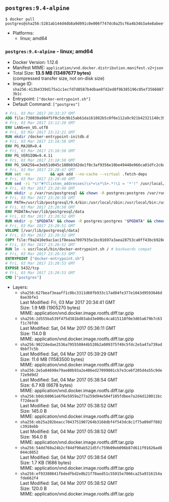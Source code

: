 ## `postgres:9.4-alpine`

```console
$ docker pull postgres@sha256:5281ab144d4db8a9d091c0e006f747dc0a25cf6a4b34b3a4e8abeefbc7f7989c
```

-	Platforms:
	-	linux; amd64

### `postgres:9.4-alpine` - linux; amd64

-	Docker Version: 1.12.6
-	Manifest MIME: `application/vnd.docker.distribution.manifest.v2+json`
-	Total Size: **13.5 MB (13497677 bytes)**  
	(compressed transfer size, not on-disk size)
-	Image ID: `sha256:413b4339d175a1c1ecfd7d8587b4dbae8fd2ed8f9b385196c05ef35668873b1c`
-	Entrypoint: `["docker-entrypoint.sh"]`
-	Default Command: `["postgres"]`

```dockerfile
# Fri, 03 Mar 2017 20:32:37 GMT
ADD file:730030a984f5f0c5dc9b15ab61da161082b5c0f6e112a9c921b42321140c3927 in / 
# Fri, 03 Mar 2017 23:12:20 GMT
ENV LANG=en_US.utf8
# Fri, 03 Mar 2017 23:12:21 GMT
RUN mkdir /docker-entrypoint-initdb.d
# Fri, 03 Mar 2017 23:18:50 GMT
ENV PG_MAJOR=9.4
# Fri, 03 Mar 2017 23:18:50 GMT
ENV PG_VERSION=9.4.11
# Fri, 03 Mar 2017 23:18:50 GMT
ENV PG_SHA256=e3eb51d045c180b03d2de1f0c3af9356e10be49448e966ca01dfc2c6d1cc9d23
# Fri, 03 Mar 2017 23:20:47 GMT
RUN set -ex 		&& apk add --no-cache --virtual .fetch-deps 		ca-certificates 		openssl 		tar 		&& wget -O postgresql.tar.bz2 "https://ftp.postgresql.org/pub/source/v$PG_VERSION/postgresql-$PG_VERSION.tar.bz2" 	&& echo "$PG_SHA256 *postgresql.tar.bz2" | sha256sum -c - 	&& mkdir -p /usr/src/postgresql 	&& tar 		--extract 		--file postgresql.tar.bz2 		--directory /usr/src/postgresql 		--strip-components 1 	&& rm postgresql.tar.bz2 		&& apk add --no-cache --virtual .build-deps 		bison 		flex 		gcc 		libc-dev 		libedit-dev 		libxml2-dev 		libxslt-dev 		make 		openssl-dev 		perl 		util-linux-dev 		zlib-dev 		&& cd /usr/src/postgresql 	&& awk '$1 == "#define" && $2 == "DEFAULT_PGSOCKET_DIR" && $3 == "\"/tmp\"" { $3 = "\"/var/run/postgresql\""; print; next } { print }' src/include/pg_config_manual.h > src/include/pg_config_manual.h.new 	&& grep '/var/run/postgresql' src/include/pg_config_manual.h.new 	&& mv src/include/pg_config_manual.h.new src/include/pg_config_manual.h 	&& ./configure 		--enable-integer-datetimes 		--enable-thread-safety 		--enable-tap-tests 		--disable-rpath 		--with-uuid=e2fs 		--with-gnu-ld 		--with-pgport=5432 		--with-system-tzdata=/usr/share/zoneinfo 		--prefix=/usr/local 				--with-openssl 		--with-libxml 		--with-libxslt 	&& make -j "$(getconf _NPROCESSORS_ONLN)" world 	&& make install-world 	&& make -C contrib install 		&& runDeps="$( 		scanelf --needed --nobanner --recursive /usr/local 			| awk '{ gsub(/,/, "\nso:", $2); print "so:" $2 }' 			| sort -u 			| xargs -r apk info --installed 			| sort -u 	)" 	&& apk add --no-cache --virtual .postgresql-rundeps 		$runDeps 		bash 		su-exec 		tzdata 	&& apk del .fetch-deps .build-deps 	&& cd / 	&& rm -rf 		/usr/src/postgresql 		/usr/local/share/doc 		/usr/local/share/man 	&& find /usr/local -name '*.a' -delete
# Fri, 03 Mar 2017 23:20:48 GMT
RUN sed -ri "s!^#?(listen_addresses)\s*=\s*\S+.*!\1 = '*'!" /usr/local/share/postgresql/postgresql.conf.sample
# Fri, 03 Mar 2017 23:20:49 GMT
RUN mkdir -p /var/run/postgresql && chown -R postgres:postgres /var/run/postgresql && chmod g+s /var/run/postgresql
# Fri, 03 Mar 2017 23:20:50 GMT
ENV PATH=/usr/lib/postgresql/9.4/bin:/usr/local/sbin:/usr/local/bin:/usr/sbin:/usr/bin:/sbin:/bin
# Fri, 03 Mar 2017 23:20:50 GMT
ENV PGDATA=/var/lib/postgresql/data
# Fri, 03 Mar 2017 23:20:51 GMT
RUN mkdir -p "$PGDATA" && chown -R postgres:postgres "$PGDATA" && chmod 777 "$PGDATA" # this 777 will be replaced by 700 at runtime (allows semi-arbitrary "--user" values)
# Fri, 03 Mar 2017 23:20:51 GMT
VOLUME [/var/lib/postgresql/data]
# Fri, 03 Mar 2017 23:20:52 GMT
COPY file:f9a2410e9ac1ac1f8eaaa7097935e1bc01697a3aea28753ca0ff43bcb928e743 in /usr/local/bin/ 
# Fri, 03 Mar 2017 23:20:52 GMT
RUN ln -s usr/local/bin/docker-entrypoint.sh / # backwards compat
# Fri, 03 Mar 2017 23:20:53 GMT
ENTRYPOINT ["docker-entrypoint.sh"]
# Fri, 03 Mar 2017 23:20:53 GMT
EXPOSE 5432/tcp
# Fri, 03 Mar 2017 23:20:53 GMT
CMD ["postgres"]
```

-	Layers:
	-	`sha256:627beaf3eaaff1c0bc3311d60fb933c17ad04fe377e1043d9593646d8ae3bfe1`  
		Last Modified: Fri, 03 Mar 2017 20:34:41 GMT  
		Size: 1.9 MB (1905270 bytes)  
		MIME: application/vnd.docker.image.rootfs.diff.tar.gzip
	-	`sha256:2d555ba539f475d381bd03abd3e00bc4ca815118f0e3d65a679b7c63f1c78fd6`  
		Last Modified: Sat, 04 Mar 2017 05:36:11 GMT  
		Size: 114.0 B  
		MIME: application/vnd.docker.image.rootfs.diff.tar.gzip
	-	`sha256:9022dedae2536a795550844b520b2a009375f49c5fdc2e5a47a739ad9bbf7c5b`  
		Last Modified: Sat, 04 Mar 2017 05:39:29 GMT  
		Size: 11.6 MB (11583500 bytes)  
		MIME: application/vnd.docker.image.rootfs.diff.tar.gzip
	-	`sha256:2e5a84698e79ae80b93a2e486ed27099801cb7e3ce6f205d4a55c9de72e9d9d2`  
		Last Modified: Sat, 04 Mar 2017 05:38:54 GMT  
		Size: 6.7 KB (6678 bytes)  
		MIME: application/vnd.docker.image.rootfs.diff.tar.gzip
	-	`sha256:b0dc60061e6f6e5959a277a259d94e504f105fdbee7a2d4d128011bcf72deac0`  
		Last Modified: Sat, 04 Mar 2017 05:38:52 GMT  
		Size: 145.0 B  
		MIME: application/vnd.docker.image.rootfs.diff.tar.gzip
	-	`sha256:eb25a202beacc7043751907264b3168dbf4f543dc8c1f75a09dff802c3918ebb`  
		Last Modified: Sat, 04 Mar 2017 05:38:52 GMT  
		Size: 164.0 B  
		MIME: application/vnd.docker.image.rootfs.diff.tar.gzip
	-	`sha256:54dd760a24b2cf84df90ab521d5fc759b09eb096b87d611f91626ad8044c0852`  
		Last Modified: Sat, 04 Mar 2017 05:38:54 GMT  
		Size: 1.7 KB (1686 bytes)  
		MIME: application/vnd.docker.image.rootfs.diff.tar.gzip
	-	`sha256:ef93380841fbdedfbd2e8b21f70aed51c55015e7066ca25a9316154afde662f4`  
		Last Modified: Sat, 04 Mar 2017 05:38:52 GMT  
		Size: 120.0 B  
		MIME: application/vnd.docker.image.rootfs.diff.tar.gzip
